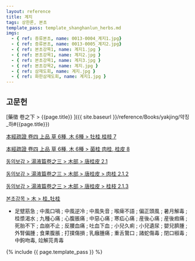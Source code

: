```yaml
---
layout: reference
title: 계지
tags: 상한론, 본초
template_pass: template_shanghanlun_herbs.md
imgs:
  - { ref: 증류본초, name: 0013-0004_계지1.jpg}
  - { ref: 증류본초, name: 0013-0005_계지2.jpg}
  - { ref: 본초강목1, name: 계지1.jpg }
  - { ref: 본초강목1, name: 계지2.jpg }
  - { ref: 본초강목1, name: 계지3.jpg }
  - { ref: 본초강목2, name: 계지.jpg }
  - { ref: 삼재도회, name: 계지.jpg }
  - { ref: 화한삼재도회, name: 계지1.jpg }
---
```


## 고문헌

[藥徵 卷之下 > {{page.title}} ]({{ site.baseurl }}/reference/Books/yakjing/약징_하#{{page.title}})

[本經疏證 卷四 上品 草 6種, 木 6種 > 牡桂 桂枝 7](https://mediclassics.kr/books/154/volume/4/#content_42)

[本經疏證 卷四 上品 草 6種, 木 6種 > 菌桂 肉桂, 桂皮 8](https://mediclassics.kr/books/154/volume/4/#content_44)

[동의보감 > 湯液篇卷之三 > 木部 >  唐桂皮 2.1](https://mediclassics.kr/books/8/volume/22/#content_690)

[동의보감 > 湯液篇卷之三 > 木部 > 唐桂皮 > 肉桂 2.1.2](https://mediclassics.kr/books/8/volume/22/#content_697)

[동의보감 > 湯液篇卷之三 > 木部 > 唐桂皮 > 桂枝 2.1.3](https://mediclassics.kr/books/8/volume/22/#content_699)


[본초강목 > 木 > 桂_牡桂]()

* 足躄筋急 ; 中風口喎 ; 中風逆冷 ; 中風失音 ; 喉痺不語 ; 偏正頭風 ; 暑月解毒 ; 桂漿渴水 ; 九種心痛 ; 心腹脹痛 ; 中惡心痛 ; 寒疝心痛 ; 産後心痛 ; 産後瘕痛 ; 死胎不下 ; 血崩不止 ; 反腰血痛 ; 吐血下血 ; 小兒久痢 ; 小兒遺尿 ; 嬰兒臍腫 ; 外腎偏腫 ; 食果腹脹 ; 打撲傷損 ; 乳癰腫痛 ; 重舌鵞口 ; 諸蛇傷毒 ; 閉口椒毒 ; 中鉤吻毒, 竝解芫靑毒



{% include {{ page.template_pass }} %}

